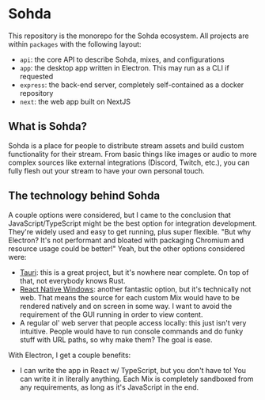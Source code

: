 # Sohda

This repository is the monorepo for the Sohda ecosystem. All projects are within `packages` with the following layout:

- `api`: the core API to describe Sohda, mixes, and configurations
- `app`: the desktop app written in Electron. This may run as a CLI if requested
- `express`: the back-end server, completely self-contained as a docker repository
- `next`: the web app built on NextJS

## What is Sohda?

Sohda is a place for people to distribute stream assets and build custom functionality for their stream. From basic things like images or audio to more complex sources like external integrations (Discord, Twitch, etc.), you can fully flesh out your stream to have your own personal touch.

## The technology behind Sohda

A couple options were considered, but I came to the conclusion that JavaScript/TypeScript might be the best option for integration development. They're widely used and easy to get running, plus super flexible. "But why Electron? It's not performant and bloated with packaging Chromium and resource usage could be better!" Yeah, but the other options considered were:

- [Tauri](https://tauri.studio/en/): this is a great project, but it's nowhere near complete. On top of that, not everybody knows Rust.
- [React Native Windows](https://microsoft.github.io/react-native-windows/): another fantastic option, but it's technically not web. That means the source for each custom Mix would have to be rendered natively and on screen in some way. I want to avoid the requirement of the GUI running in order to view content.
- A regular ol' web server that people access locally: this just isn't very intuitive. People would have to run console commands and do funky stuff with URL paths, so why make them? The goal is ease.

With Electron, I get a couple benefits:

- I can write the app in React w/ TypeScript, but you don't have to! You can write it in literally anything. Each Mix is completely sandboxed from any requirements, as long as it's JavaScript in the end.
